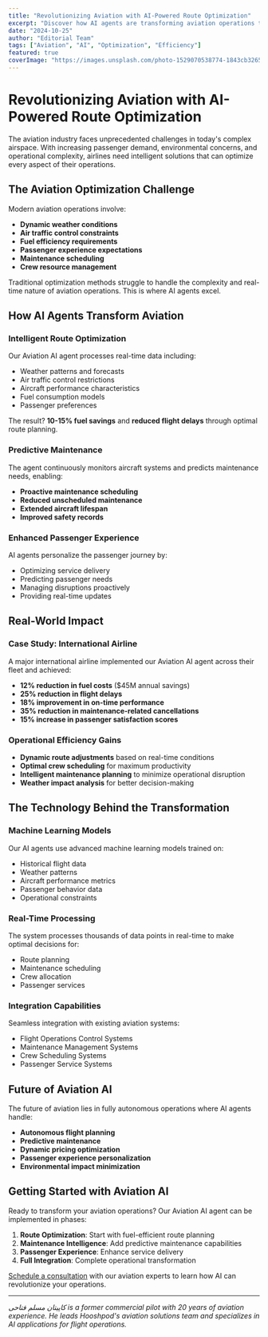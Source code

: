 ```yaml
---
title: "Revolutionizing Aviation with AI-Powered Route Optimization"
excerpt: "Discover how AI agents are transforming aviation operations through intelligent route optimization, predictive maintenance, and enhanced passenger experience."
date: "2024-10-25"
author: "Editorial Team"
tags: ["Aviation", "AI", "Optimization", "Efficiency"]
featured: true
coverImage: "https://images.unsplash.com/photo-1529070538774-1843cb3265df?q=80&w=1600&auto=format&fit=crop"
---
```


# Revolutionizing Aviation with AI-Powered Route Optimization

The aviation industry faces unprecedented challenges in today's complex airspace. With increasing passenger demand, environmental concerns, and operational complexity, airlines need intelligent solutions that can optimize every aspect of their operations.

## The Aviation Optimization Challenge

Modern aviation operations involve:

- **Dynamic weather conditions**
- **Air traffic control constraints**
- **Fuel efficiency requirements**
- **Passenger experience expectations**
- **Maintenance scheduling**
- **Crew resource management**

Traditional optimization methods struggle to handle the complexity and real-time nature of aviation operations. This is where AI agents excel.

## How AI Agents Transform Aviation

### Intelligent Route Optimization

Our Aviation AI agent processes real-time data including:

- Weather patterns and forecasts
- Air traffic control restrictions
- Aircraft performance characteristics
- Fuel consumption models
- Passenger preferences

The result? **10-15% fuel savings** and **reduced flight delays** through optimal route planning.

### Predictive Maintenance

The agent continuously monitors aircraft systems and predicts maintenance needs, enabling:

- **Proactive maintenance scheduling**
- **Reduced unscheduled maintenance**
- **Extended aircraft lifespan**
- **Improved safety records**

### Enhanced Passenger Experience

AI agents personalize the passenger journey by:

- Optimizing service delivery
- Predicting passenger needs
- Managing disruptions proactively
- Providing real-time updates

## Real-World Impact

### Case Study: International Airline

A major international airline implemented our Aviation AI agent across their fleet and achieved:

- **12% reduction in fuel costs** ($45M annual savings)
- **25% reduction in flight delays**
- **18% improvement in on-time performance**
- **35% reduction in maintenance-related cancellations**
- **15% increase in passenger satisfaction scores**

### Operational Efficiency Gains

- **Dynamic route adjustments** based on real-time conditions
- **Optimal crew scheduling** for maximum productivity
- **Intelligent maintenance planning** to minimize operational disruption
- **Weather impact analysis** for better decision-making

## The Technology Behind the Transformation

### Machine Learning Models

Our AI agents use advanced machine learning models trained on:

- Historical flight data
- Weather patterns
- Aircraft performance metrics
- Passenger behavior data
- Operational constraints

### Real-Time Processing

The system processes thousands of data points in real-time to make optimal decisions for:

- Route planning
- Maintenance scheduling
- Crew allocation
- Passenger services

### Integration Capabilities

Seamless integration with existing aviation systems:

- Flight Operations Control Systems
- Maintenance Management Systems
- Crew Scheduling Systems
- Passenger Service Systems

## Future of Aviation AI

The future of aviation lies in fully autonomous operations where AI agents handle:

- **Autonomous flight planning**
- **Predictive maintenance**
- **Dynamic pricing optimization**
- **Passenger experience personalization**
- **Environmental impact minimization**

## Getting Started with Aviation AI

Ready to transform your aviation operations? Our Aviation AI agent can be implemented in phases:

1. **Route Optimization**: Start with fuel-efficient route planning
2. **Maintenance Intelligence**: Add predictive maintenance capabilities
3. **Passenger Experience**: Enhance service delivery
4. **Full Integration**: Complete operational transformation

[Schedule a consultation](/#contact) with our aviation experts to learn how AI can revolutionize your operations.

---

_کاپیتان مسلم فتاحی is a former commercial pilot with 20 years of aviation experience. He leads Hooshpod's aviation solutions team and specializes in AI applications for flight operations._
